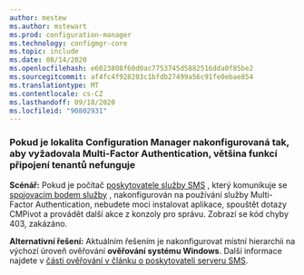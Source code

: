 ```yaml
---
author: mestew
ms.author: mstewart
ms.prod: configuration-manager
ms.technology: configmgr-core
ms.topic: include
ms.date: 08/14/2020
ms.openlocfilehash: e6023808f60d0ac7753745d5882516dda0f85be2
ms.sourcegitcommit: af4fc4f928203c1bfdb27499a56c91fe0ebae854
ms.translationtype: MT
ms.contentlocale: cs-CZ
ms.lasthandoff: 09/18/2020
ms.locfileid: "90802931"
---
```

<!--Don't apply H2 in this include file since they are context driven by article-->

### <a name="when-the-configuration-manager-site-is-configured-to-require-multi-factor-authentication-most-tenant-attach-features-dont-work"></a><a name="bkmk_mfa"></a> Pokud je lokalita Configuration Manager nakonfigurovaná tak, aby vyžadovala Multi-Factor Authentication, většina funkcí připojení tenantů nefunguje
<!--7986450, 7988266-->
**Scénář:** Pokud je počítač [poskytovatele služby SMS](../../core/plan-design/hierarchy/plan-for-the-sms-provider.md) , který komunikuje se [spojovacím bodem služby](../../core/servers/deploy/configure/about-the-service-connection-point.md) , nakonfigurován na používání služby Multi-Factor Authentication, nebudete moci instalovat aplikace, spouštět dotazy CMPivot a provádět další akce z konzoly pro správu. Zobrazí se kód chyby 403, zakázáno.  

**Alternativní řešení:** Aktuálním řešením je nakonfigurovat místní hierarchii na výchozí úroveň ověřování **ověřování systému Windows**. Další informace najdete v [části ověřování v článku o poskytovateli serveru SMS](../../core/plan-design/hierarchy/plan-for-the-sms-provider.md#bkmk_auth).


